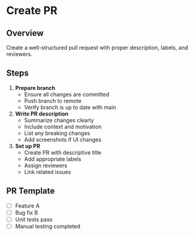# Create PR

## Overview

Create a well-structured pull request with proper description, labels, and
reviewers.

## Steps

1. **Prepare branch**
   - Ensure all changes are committed
   - Push branch to remote
   - Verify branch is up to date with main
2. **Write PR description**
   - Summarize changes clearly
   - Include context and motivation
   - List any breaking changes
   - Add screenshots if UI changes
3. **Set up PR**
   - Create PR with descriptive title
   - Add appropriate labels
   - Assign reviewers
   - Link related issues

## PR Template

- [ ] Feature A
- [ ] Bug fix B
- [ ] Unit tests pass
- [ ] Manual testing completed
